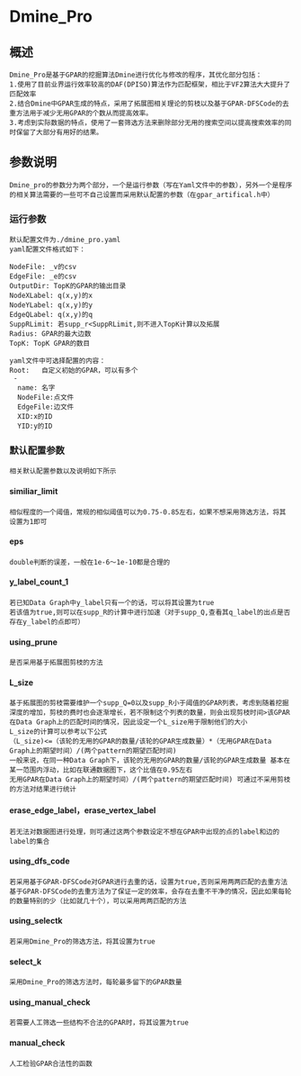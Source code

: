 # Dmine_Pro

## 概述
    Dmine_Pro是基于GPAR的挖掘算法Dmine进行优化与修改的程序，其优化部分包括：
    1.使用了目前业界运行效率较高的DAF(DPISO)算法作为匹配框架，相比于VF2算法大大提升了匹配效率
    2.结合Dmine中GPAR生成的特点，采用了拓展图相关理论的剪枝以及基于GPAR-DFSCode的去重方法用于减少无用GPAR的个数从而提高效率。
    3.考虑到实际数据的特点，使用了一套筛选方法来删除部分无用的搜索空间以提高搜索效率的同时保留了大部分有用好的结果。

## 参数说明
    Dmine_pro的参数分为两个部分，一个是运行参数（写在Yaml文件中的参数），另外一个是程序的相关算法需要的一些可不自己设置而采用默认配置的参数（在gpar_artifical.h中）

### 运行参数
    默认配置文件为./dmine_pro.yaml
    yaml配置文件格式如下：

    NodeFile: _v的csv
    EdgeFile: _e的csv
    OutputDir: TopK的GPAR的输出目录
    NodeXLabel: q(x,y)的x
    NodeYLabel: q(x,y)的y
    EdgeQLabel: q(x,y)的q
    SuppRLimit: 若supp_r<SuppRLimit,则不进入TopK计算以及拓展
    Radius: GPAR的最大边数
    TopK: TopK GPAR的数目

    yaml文件中可选择配置的内容：
    Root:   自定义初始的GPAR，可以有多个
     -
      name: 名字
      NodeFile:点文件
      EdgeFile:边文件
      XID:x的ID
      YID:y的ID

### 默认配置参数
    相关默认配置参数以及说明如下所示
#### similiar_limit
    相似程度的一个阈值，常规的相似阈值可以为0.75-0.85左右，如果不想采用筛选方法，将其设置为1即可
#### eps
    double判断的误差，一般在1e-6～1e-10都是合理的
#### y_label_count_1
    若已知Data Graph中y_label只有一个的话，可以将其设置为true
    若该值为true,则可以在supp_R的计算中进行加速（对于supp_Q,查看其q_label的出点是否存在y_label的点即可）
#### using_prune
    是否采用基于拓展图剪枝的方法
#### L_size
    基于拓展图的剪枝需要维护一个supp_Q=0以及supp_R小于阈值的GPAR列表，考虑到随着挖掘深度的增加，剪枝的费时也会逐渐增长，若不限制这个列表的数量，则会出现剪枝时间>该GPAR在Data Graph上的匹配时间的情况，因此设定一个L_size用于限制他们的大小
    L_size的计算可以参考以下公式
    （L_size)<=（该轮的无用的GPAR的数量/该轮的GPAR生成数量）*（无用GPAR在Data Graph上的期望时间）/(两个pattern的期望匹配时间)
    一般来说，在同一种Data Graph下，该轮的无用的GPAR的数量/该轮的GPAR生成数量 基本在某一范围内浮动，比如在联通数据图下，这个比值在0.95左右
    无用GPAR在Data Graph上的期望时间）/(两个pattern的期望匹配时间) 可通过不采用剪枝的方法对结果进行统计

#### erase_edge_label，erase_vertex_label
    若无法对数据图进行处理，则可通过这两个参数设定不想在GPAR中出现的点的label和边的label的集合

#### using_dfs_code
    若采用基于GPAR-DFSCode对GPAR进行去重的话，设置为true,否则采用两两匹配的去重方法
    基于GPAR-DFSCode的去重方法为了保证一定的效率，会存在去重不干净的情况，因此如果每轮的数量特别的少（比如就几十个），可以采用两两匹配的方法
#### using_selectk
    若采用Dmine_Pro的筛选方法，将其设置为true
#### select_k
    采用Dmine_Pro的筛选方法时，每轮最多留下的GPAR数量

#### using_manual_check
    若需要人工筛选一些结构不合法的GPAR时，将其设置为true

#### manual_check
    人工检验GPAR合法性的函数
    

